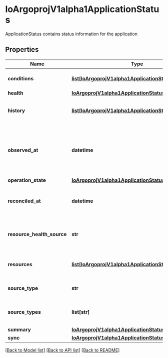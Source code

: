 # IoArgoprojV1alpha1ApplicationStatus

ApplicationStatus contains status information for the application
## Properties
Name | Type | Description | Notes
------------ | ------------- | ------------- | -------------
**conditions** | [**list[IoArgoprojV1alpha1ApplicationStatusConditions]**](IoArgoprojV1alpha1ApplicationStatusConditions.md) | Conditions is a list of currently observed application conditions | [optional] 
**health** | [**IoArgoprojV1alpha1ApplicationStatusHealth**](IoArgoprojV1alpha1ApplicationStatusHealth.md) |  | [optional] 
**history** | [**list[IoArgoprojV1alpha1ApplicationStatusHistory]**](IoArgoprojV1alpha1ApplicationStatusHistory.md) | History contains information about the application&#39;s sync history | [optional] 
**observed_at** | **datetime** | ObservedAt indicates when the application state was updated without querying latest git state Deprecated: controller no longer updates ObservedAt field | [optional] 
**operation_state** | [**IoArgoprojV1alpha1ApplicationStatusOperationState**](IoArgoprojV1alpha1ApplicationStatusOperationState.md) |  | [optional] 
**reconciled_at** | **datetime** | ReconciledAt indicates when the application state was reconciled using the latest git version | [optional] 
**resource_health_source** | **str** | ResourceHealthSource indicates where the resource health status is stored: inline if not set or appTree | [optional] 
**resources** | [**list[IoArgoprojV1alpha1ApplicationStatusResources]**](IoArgoprojV1alpha1ApplicationStatusResources.md) | Resources is a list of Kubernetes resources managed by this application | [optional] 
**source_type** | **str** | SourceType specifies the type of this application | [optional] 
**source_types** | **list[str]** | SourceTypes specifies the type of the sources included in the application | [optional] 
**summary** | [**IoArgoprojV1alpha1ApplicationStatusSummary**](IoArgoprojV1alpha1ApplicationStatusSummary.md) |  | [optional] 
**sync** | [**IoArgoprojV1alpha1ApplicationStatusSync**](IoArgoprojV1alpha1ApplicationStatusSync.md) |  | [optional] 

[[Back to Model list]](../README.md#documentation-for-models) [[Back to API list]](../README.md#documentation-for-api-endpoints) [[Back to README]](../README.md)


